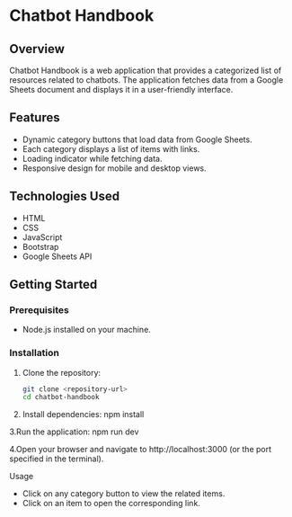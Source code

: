 # Chatbot Handbook

## Overview
Chatbot Handbook is a web application that provides a categorized list of resources related to chatbots. The application fetches data from a Google Sheets document and displays it in a user-friendly interface.

## Features
- Dynamic category buttons that load data from Google Sheets.
- Each category displays a list of items with links.
- Loading indicator while fetching data.
- Responsive design for mobile and desktop views.

## Technologies Used
- HTML
- CSS
- JavaScript
- Bootstrap
- Google Sheets API

## Getting Started

### Prerequisites
- Node.js installed on your machine.

### Installation
1. Clone the repository:
   ```bash
   git clone <repository-url>
   cd chatbot-handbook
2. Install dependencies:
npm install

3.Run the application:
npm run dev

4.Open your browser and navigate to http://localhost:3000 (or the port specified in the terminal).

Usage
- Click on any category button to view the related items.
- Click on an item to open the corresponding link.
